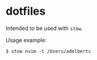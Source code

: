 # dotfiles

Intended to be used with `stow`.

Usage example:

```
$ stow nvim -t /Users/adelbertc
```
